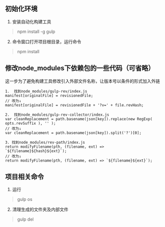 ## 初始化环境
1.    安装自动化构建工具
> npm install -g gulp
2.	命令窗口打开项目根目录，运行命令
> npm install

## 修改node_modules下依赖包的一些代码（可省略）
这一步为了避免构建工具修改引入外部文件名称，让版本号以条件的形式加入外链

```
1.  找到node_modules/gulp-rev/index.js
manifest[originalFile] = revisionedFile;
// 改为↓
manifest[originalFile] = revisionedFile + '?v=' + file.revHash;

2.  找到node_modules/gulp-rev-collector/index.js
var cleanReplacement = path.basename(json[key]).replace(new RegExp( opts.revSuffix ), '' );
// 改为↓
var cleanReplacement = path.basename(json[key]).split('?')[0];

3. 找到node_modules/rev-path/index.js 
return modifyFilename(pth, (filename, ext) => `${filename}${hash}${ext}`);
// 改为↓
return modifyFilename(pth, (filename, ext) => `${filename}${ext}`);
```

## 项目相关命令
1.  运行
> gulp os
2.  清理生成的文件夹及内部文件
> gulp del
